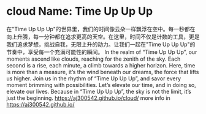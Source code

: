 # cloud Name: Time Up Up Up
在"Time Up Up Up"的世界里，我们的时间像云朵一样飘浮在空中。每一秒都在向上升腾，每一分钟都在追求更高的天空。在这里，时间不仅是计数的工具，更是我们追求梦想，挑战自我，无限上升的动力。让我们一起在"Time Up Up Up"的节奏中，享受每一个充满可能性的瞬间。
In the realm of “Time Up Up Up”, our moments ascend like clouds, reaching for the zenith of the sky. Each second is a rise, each minute, a climb towards a higher horizon. Here, time is more than a measure, it’s the wind beneath our dreams, the force that lifts us higher. Join us in the rhythm of “Time Up Up Up”, and savor every moment brimming with possibilities. Let’s elevate our time, and in doing so, elevate our lives. Because in “Time Up Up Up”, the sky is not the limit, it’s just the beginning.
https://aj300542.github.io/cloud/   more info in https://aj300542.github.io/

